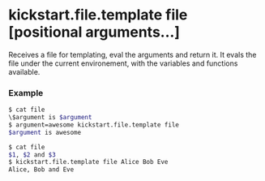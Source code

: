 # kickstart.file.template file [positional arguments...]

Receives a file for templating, eval the arguments and return it.
It evals the file under the current environement, with the variables and functions available.

### Example

```bash
$ cat file
\$argument is $argument
$ argument=awesome kickstart.file.template file
$argument is awesome

$ cat file
$1, $2 and $3
$ kickstart.file.template file Alice Bob Eve
Alice, Bob and Eve
```
